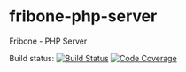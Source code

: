 fribone-php-server
==================

Fribone - PHP Server

Build status: [![Build Status](https://travis-ci.org/MiguelGonzalez/fribone-php-server.svg?branch=master)](https://travis-ci.org/MiguelGonzalez/fribone-php-server)
[![Code Coverage](https://scrutinizer-ci.com/g/MiguelGonzalez/fribone-php-server/badges/coverage.png?b=master)](https://scrutinizer-ci.com/g/PHPMailer/PHPMailer/)